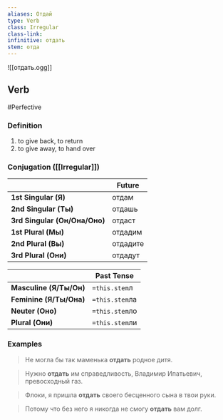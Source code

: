 ```yaml
---
aliases: Отдай
type: Verb
class: Irregular
class-link:
infinitive: отдать
stem: отда
---
```

![[отдать.ogg]]
## Verb
#Perfective

### Definition
1. to give back, to return
2. to give away, to hand over

### Conjugation ([[Irregular]])
| | Future |
|-|-|
|**1st Singular (Я)**|отдам|
|**2nd Singular (Ты)**|отдашь|
|**3rd Singular (Он/Она/Оно)**|отдаст|
|**1st Plural (Мы)**|отдадим|
|**2nd Plural (Вы)**|отдадите|
|**3rd Plural (Они)**|отдадут|

|| Past Tense |
|-|-|
|**Masculine (Я/Ты/Он)**|`=this.stem`л|
|**Feminine (Я/Ты/Она)**|`=this.stem`ла|
|**Neuter (Оно)**|`=this.stem`ло|
|**Plural (Они)**|`=this.stem`ли|

### Examples
>Не могла бы так маменька **отдать** родное дитя.

>Нужно **отдать** им справедливость, Владимир Ипатьевич, превосходный газ.

>Флоки, я пришла **отдать** своего бесценного сына в твои руки.

>Потому что без него я никогда не смогу **отдать** вам долг.

